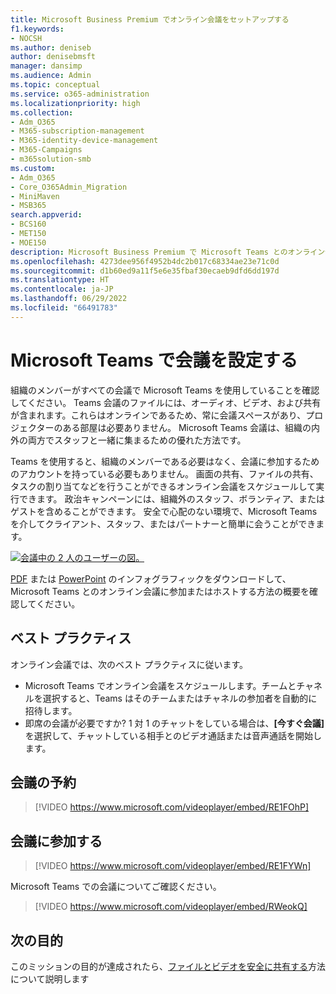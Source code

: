 ```yaml
---
title: Microsoft Business Premium でオンライン会議をセットアップする
f1.keywords:
- NOCSH
ms.author: deniseb
author: denisebmsft
manager: dansimp
ms.audience: Admin
ms.topic: conceptual
ms.service: o365-administration
ms.localizationpriority: high
ms.collection:
- Adm_O365
- M365-subscription-management
- M365-identity-device-management
- M365-Campaigns
- m365solution-smb
ms.custom:
- Adm_O365
- Core_O365Admin_Migration
- MiniMaven
- MSB365
search.appverid:
- BCS160
- MET150
- MOE150
description: Microsoft Business Premium で Microsoft Teams とのオンライン会議をセットアップします。
ms.openlocfilehash: 4273dee956f4952b4dc2b017c68334ae23e71c0d
ms.sourcegitcommit: d1b60ed9a11f5e6e35fbaf30ecaeb9dfd6dd197d
ms.translationtype: HT
ms.contentlocale: ja-JP
ms.lasthandoff: 06/29/2022
ms.locfileid: "66491783"
---
```

# <a name="set-up-meetings-with-microsoft-teams"></a>Microsoft Teams で会議を設定する

組織のメンバーがすべての会議で Microsoft Teams を使用していることを確認してください。 Teams 会議のファイルには、オーディオ、ビデオ、および共有が含まれます。これらはオンラインであるため、常に会議スペースがあり、プロジェクターのある部屋は必要ありません。 Microsoft Teams 会議は、組織の内外の両方でスタッフと一緒に集まるための優れた方法です。

Teams を使用すると、組織のメンバーである必要はなく、会議に参加するためのアカウントを持っている必要もありません。 画面の共有、ファイルの共有、タスクの割り当てなどを行うことができるオンライン会議をスケジュールして実行できます。 政治キャンペーンには、組織外のスタッフ、ボランティア、またはゲストを含めることができます。 安全で心配のない環境で、Microsoft Teams を介してクライアント、スタッフ、またはパートナーと簡単に会うことができます。

[![会議中の 2 人のユーザーの図。](../media/HostOnlineMeeting-thumb-358x201.png)](https://go.microsoft.com/fwlink/?linkid=2078712)

[PDF](https://go.microsoft.com/fwlink/?linkid=2078712) または [PowerPoint](https://go.microsoft.com/fwlink/?linkid=2079515) のインフォグラフィックをダウンロードして、Microsoft Teams とのオンライン会議に参加またはホストする方法の概要を確認してください。

## <a name="best-practices"></a>ベスト プラクティス

オンライン会議では、次のベスト プラクティスに従います。

- Microsoft Teams でオンライン会議をスケジュールします。チームとチャネルを選択すると、Teams はそのチームまたはチャネルの参加者を自動的に招待します。
- 即席の会議が必要ですか? 1 対 1 のチャットをしている場合は、**[今すぐ会議]** を選択して、チャットしている相手とのビデオ通話または音声通話を開始します。

## <a name="schedule-a-meeting"></a>会議の予約

> [!VIDEO https://www.microsoft.com/videoplayer/embed/RE1FOhP]

## <a name="join-a-meeting"></a>会議に参加する

> [!VIDEO https://www.microsoft.com/videoplayer/embed/RE1FYWn]

Microsoft Teams での会議についてご確認ください。

> [!VIDEO https://www.microsoft.com/videoplayer/embed/RWeokQ]

## <a name="next-objective"></a>次の目的

このミッションの目的が達成されたら、[ファイルとビデオを安全に共有する](share-files-and-videos.md)方法について説明します
